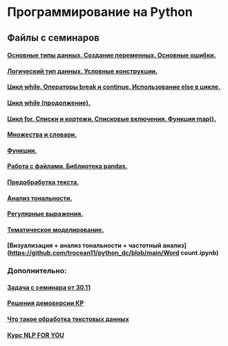 # Программирование на Python

## Файлы с семинаров

#### [Основные типы данных. Создание переменных. Основные ошибки.](https://github.com/trocean11/python_dc/blob/main/types.ipynb)

#### [Логический тип данных. Условные конструкции.](https://github.com/trocean11/python_dc/blob/main/if_else.ipynb)

#### [Цикл while. Операторы break и continue. Использование else в цикле.](https://github.com/trocean11/python_dc/blob/main/while.ipynb)

#### [Цикл while (продолжение).](https://github.com/trocean11/python_dc/blob/main/while&methods.ipynb)

#### [Цикл for. Списки и кортежи. Списковые включения. Функция map().](https://github.com/trocean11/python_dc/blob/main/for&lists.ipynb)

#### [Множества и словари.](https://github.com/trocean11/python_dc/blob/main/sets&dicts&sort.ipynb)

#### [Функции.](https://github.com/trocean11/python_dc/blob/main/functions.ipynb)

#### [Работа с файлами. Библиотека pandas.](https://github.com/trocean11/python_dc/blob/main/files_(2).ipynb)

#### [Предобработка текста.](https://github.com/trocean11/python_dc/blob/main/preprocessing_(1).ipynb)

#### [Анализ тональности.](https://github.com/trocean11/python_dc/blob/main/NLP_02_01.ipynb)

#### [Регулярные выражения.](https://github.com/trocean11/python_dc/blob/main/regexps.ipynb)

#### [Тематическое моделирование.](https://github.com/trocean11/python_dc/blob/main/NLTK_Topic_modeling.ipynb)

#### [Визуализация + анализ тональности + частотный анализ](https://github.com/trocean11/python_dc/blob/main/Word count.ipynb)

### Дополнительно:

#### [Задача с семинара от 30.11](https://github.com/trocean11/python_dc/blob/main/tasks/task%20(2).ipynb)

#### [Решения демоверсии КР](https://github.com/trocean11/python_dc/blob/main/tasks/%D0%94%D0%B5%D0%BC%D0%BE%D0%B2%D0%B5%D1%80%D1%81%D0%B8%D1%8F_%D0%9A%D0%A0.ipynb)

#### [Что такое обработка текстовых данных](https://education.yandex.ru/handbook/data-analysis/article/tekstovye-dannye-i-sposoby-ih-obrabotki)

#### [Курс NLP FOR YOU](https://lena-voita.github.io/nlp_course.html)
